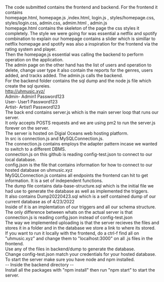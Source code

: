 The code submitted contains the frontend and backend. For the frontend it contains
<br>
homepage.html, homepage.js ,index.html, login.js , styles/homepage.css, styles/login.css, admin.css, admim.html , admin.js
<br>
homepage.html contains the skeleton of the page the css styles it completely. The style we were going for was essential a netflix and spotify combination to explain our homepage contains a slider which is simillar to netflix homepage and spotify was also a inspiration for the frontend via the rating system and player.
<br>
Then the homepage.js essential was calling the backend to perform operation on the application. 
<br>
The admin page on the other hand has the list of users and operation to delete, change user type it also contain the reports for the genres, users added, and tracks added. The admin.js calls the backend.
<br>
For the backend folder contains the sql dump and the node js file which create the sql qureies.
<br>
http://uhmusic.xyz/
<br>
Admin- Admin1 Password123
<br>
User- User1 Password123
<br>
Artist- Artist1 Password123
<br>
The back end contains server.js which is the main server loop that runs our server. 
<br>
It only accepts POSTS requests and we are using pm2 to run the server.js forever on the server.
<br>
The server is hosted on Digial Oceans web hosting platform.
<br>
In src is connection.js and MySQLConnection.js. 
<br>
The connection.js contains employs the adapter pattern incase we wanted to switch to a different DBMS. 
<br>
connection.js on this github is reading config-test.json to connect to our local database. 
<br>
config.json is the file that contains information for how to connect to our hosted database on uhmusic.xyz
<br>
MySQLConnection.js contains all endpoints the frontend can hit to get information. It is a set of independent functions.
<br>
The dump file contains data-base-structure.sql which is the initial file we had use to generate the database as well as implemented the triggers.
<br>
It also contains Dump20220423.sql which is a self contained dump of our current database as of 4/23/2022
<br>
Inside of it is an implemtation of our triggers and all our schema structure.
<br>
The only difference between whats on the actual server is that connection.js is reading config.json instead of config-test.json
<br>
The way we implemented uploading is that the server recieves the files and stores it in a folder and in the database we store a link to where its stored.
<br>
If you want to run it locally with the frontend, do a ctrl-f find all on "uhmusic.xyz" and change them to "localhost:3000" on all .js files in the frontend.
<br>
Use any of the files in backend/dump to generate the database. 
<br>
Change config-test.json match your credentials for your hosted database.
<br>
To start the server make sure you have node and npm installed. 
<br>
-- Inside the backend directory --
<br>
Install all the packages with "npm install" then run "npm start" to start the server.
